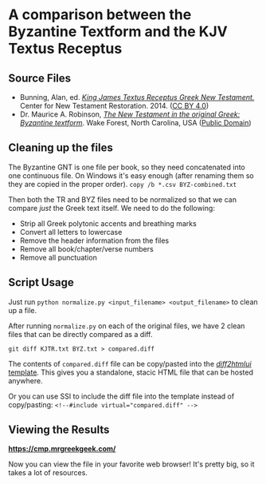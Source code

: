 # A comparison between the Byzantine Textform and the KJV Textus Receptus

## Source Files

* Bunning, Alan, ed. [*King James Textus Receptus Greek New Testament.*](https://github.com/Center-for-New-Testament-Restoration/KJTR/blob/main/KJTR.txt) Center for New Testament Restoration. 2014. ([CC BY 4.0](https://github.com/Center-for-New-Testament-Restoration/KJTR#license))
* Dr. Maurice A. Robinson, [*The New Testament in the original Greek: Byzantine textform*](https://github.com/byztxt/byzantine-majority-text/tree/master/csv-unicode/accents/no-variants). Wake Forest, North Carolina, USA ([Public Domain](https://github.com/byztxt/byzantine-majority-text#license))

## Cleaning up the files

The Byzantine GNT is one file per book, so they need concatenated into one continuous file. On Windows it's easy enough (after renaming them so they are copied in the proper order). `copy /b *.csv BYZ-combined.txt`

Then both the TR and BYZ files need to be normalized so that we can compare *just* the Greek text itself. We need to do the following:
* Strip all Greek polytonic accents and breathing marks
* Convert all letters to lowercase 
* Remove the header information from the files
* Remove all book/chapter/verse numbers
* Remove all punctuation

## Script Usage
Just run `python normalize.py <input_filename> <output_filename>` to clean up a file.

After running `normalize.py` on each of the original files, we have 2 clean files that can be directly compared as a diff.   

`git diff KJTR.txt BYZ.txt > compared.diff`  

The contents of `compared.diff` file can be copy/pasted into the [*diff2htmlui* template](https://github.com/rtfpessoa/diff2html#diff2htmlui-examples). This gives you a standalone, stacic HTML file that can be hosted anywhere. 

Or you can use SSI to include the diff file into the template instead of copy/pasting: `<!--#include virtual="compared.diff" -->`

## Viewing the Results
**https://cmp.mrgreekgeek.com/**

Now you can view the file in your favorite web browser! It's pretty big, so it takes a lot of resources. 
